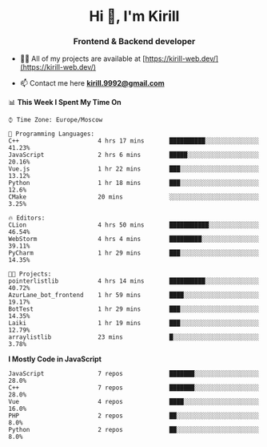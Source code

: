 <h1 align="center">Hi 👋, I'm Kirill</h1>
<h3 align="center">Frontend & Backend developer</h3>

- 👨‍💻 All of my projects are available at [https://kirill-web.dev/](https://kirill-web.dev/)

- 📫 Contact me here **kirill.9992@gmail.com**











<!--START_SECTION:waka-->
📊 **This Week I Spent My Time On** 

```text
⌚︎ Time Zone: Europe/Moscow

💬 Programming Languages: 
C++                      4 hrs 17 mins       ██████████░░░░░░░░░░░░░░░   41.23% 
JavaScript               2 hrs 6 mins        █████░░░░░░░░░░░░░░░░░░░░   20.16% 
Vue.js                   1 hr 22 mins        ███░░░░░░░░░░░░░░░░░░░░░░   13.12% 
Python                   1 hr 18 mins        ███░░░░░░░░░░░░░░░░░░░░░░   12.6% 
CMake                    20 mins             ░░░░░░░░░░░░░░░░░░░░░░░░░   3.25%

🔥 Editors: 
CLion                    4 hrs 50 mins       ███████████░░░░░░░░░░░░░░   46.54% 
WebStorm                 4 hrs 4 mins        █████████░░░░░░░░░░░░░░░░   39.11% 
PyCharm                  1 hr 29 mins        ███░░░░░░░░░░░░░░░░░░░░░░   14.35%

🐱‍💻 Projects: 
pointerlistlib           4 hrs 14 mins       ██████████░░░░░░░░░░░░░░░   40.72% 
AzurLane_bot_frontend    1 hr 59 mins        ████░░░░░░░░░░░░░░░░░░░░░   19.17% 
BotTest                  1 hr 29 mins        ███░░░░░░░░░░░░░░░░░░░░░░   14.35% 
Laiki                    1 hr 19 mins        ███░░░░░░░░░░░░░░░░░░░░░░   12.79% 
arraylistlib             23 mins             █░░░░░░░░░░░░░░░░░░░░░░░░   3.78%

```

**I Mostly Code in JavaScript** 

```text
JavaScript               7 repos             ███████░░░░░░░░░░░░░░░░░░   28.0% 
C++                      7 repos             ███████░░░░░░░░░░░░░░░░░░   28.0% 
Vue                      4 repos             ████░░░░░░░░░░░░░░░░░░░░░   16.0% 
PHP                      2 repos             ██░░░░░░░░░░░░░░░░░░░░░░░   8.0% 
Python                   2 repos             ██░░░░░░░░░░░░░░░░░░░░░░░   8.0%

```



<!--END_SECTION:waka-->
